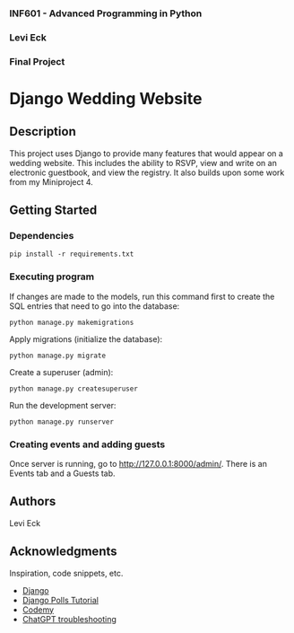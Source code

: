 <!--
INF601 - Advanced Programming in Python
Assignment: Final Project
I,     Levi Eck    , affirm that the work submitted for this assignment is entirely my own. I have not engaged in any form of academic dishonesty, including but not limited to cheating, plagiarism, or the use of unauthorized materials. I have neither provided nor received unauthorized assistance and have accurately cited all sources in adherence to academic standards. I understand that failing to comply with this integrity statement may result in consequences, including disciplinary actions as determined by my course instructor and outlined in institutional policies. By signing this statement, I acknowledge my commitment to upholding the principles of academic integrity.
-->

### INF601 - Advanced Programming in Python
### Levi Eck
### Final Project


# Django Wedding Website



## Description

This project uses Django to provide many features that would appear on a wedding website. This includes the ability to RSVP, view and write on an electronic guestbook, and view the registry. It also builds upon some work from my Miniproject 4.

## Getting Started

### Dependencies
```
pip install -r requirements.txt
```

### Executing program
If changes are made to the models, run this command first to create the SQL entries that need to go into the database:
```
python manage.py makemigrations
``````
Apply migrations (initialize the database):
```
python manage.py migrate
``````
Create a superuser (admin):
```
python manage.py createsuperuser
``````
Run the development server:
```
python manage.py runserver
``````


### Creating events and adding guests

Once server is running, go to http://127.0.0.1:8000/admin/. There is an Events tab and a Guests tab. 

## Authors

Levi Eck

## Acknowledgments

Inspiration, code snippets, etc.
* [Django](https://www.djangoproject.com/)
* [Django Polls Tutorial](https://docs.djangoproject.com/en/4.2/intro/)
* [Codemy](https://www.youtube.com/watch?v=CTrVDi3tt8o)
* [ChatGPT troubleshooting](https://chatgpt.com/share/67f340fe-65f4-8001-bab6-2d183eb4e2eb)